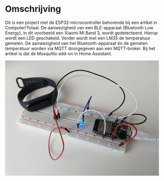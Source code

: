# Omschrijving
Dit is een project met de ESP32-microcontroller behorende bij een artikel in Computer!Totaal. De aanwezigheid van een BLE-apparaat (Bluetooth Low Energy), in dit voorbeeld een Xiaomi Mi Band 3, wordt gedetecteerd. Hierop wordt een LED geschakeld. Verder wordt met een LM35 de temperatuur gemeten. De aanwezigheid van het Bluetooth-apparaat én de gemeten temperatuur worden via MQTT doorgegeven aan een MQTT-broker. Bij het artikel is dat de Mosquitto add-on in Home Assistant.

![Alt text](project.jpg?raw=true "Title")
